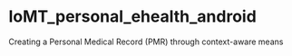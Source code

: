 # IoMT_personal_ehealth_android
Creating a Personal Medical Record (PMR) through context-aware means
